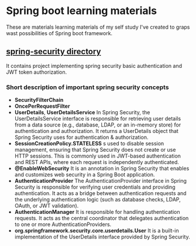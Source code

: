 # Spring boot learning materials

These are materials learning materials of my self study I've created to graps wast possibilities of Spring boot framework.

## [spring-security directory](./spring-security/)
It contains project  implementing spring security basic authentication and JWT token authorization.

### Short description of important spring security concepts
- **SecurityFilterChain**
- **OncePerRequestFilter**
- **UserDetails**, **UserDetailsService** 
  In Spring Security, the UserDetailsService interface is responsible for retrieving user details from a data source (e.g., database, LDAP, or an in-memory store) for authentication and authorization. It returns a UserDetails object that        Spring Security uses for authentication & authorization.
- **SessionCreationPolicy.STATELESS**
  s used to disable session management, ensuring that Spring Security does not create or use HTTP sessions. This is commonly used in JWT-based authentication and REST APIs, where each request is independently authenticated.
- **@EnableWebSecurity**
  It is an annotation in Spring Security that enables and customizes web security in a Spring Boot application. 
- **AuthenticationProvider**
 The AuthenticationProvider interface in Spring Security is responsible for verifying user credentials and providing authentication. It acts as a bridge between authentication requests and the underlying authentication logic (such as database checks, LDAP, OAuth, or JWT validation).
- **AuthenticationManager**
  It is responsible for handling authentication requests. It acts as the central coordinator that delegates authentication to one or more AuthenticationProviders.
- **org.springframework.security.core.userdetails.User**
  It is a built-in implementation of the UserDetails interface provided by Spring Security.


